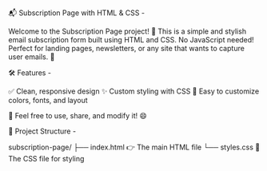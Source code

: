 📬 Subscription Page with HTML & CSS -

Welcome to the Subscription Page project! 🎉
This is a simple and stylish email subscription form built using HTML and CSS. No JavaScript needed! Perfect for landing pages, newsletters, or any site that wants to capture user emails. 💌

🛠️ Features - 

 ✅ Clean, responsive design
 ✨ Custom styling with CSS
 🎨 Easy to customize colors, fonts, and layout

📄 Feel free to use, share, and modify it! 😄

📁 Project Structure -

subscription-page/
├── index.html      👉 The main HTML file
└── styles.css      🎨 The CSS file for styling


